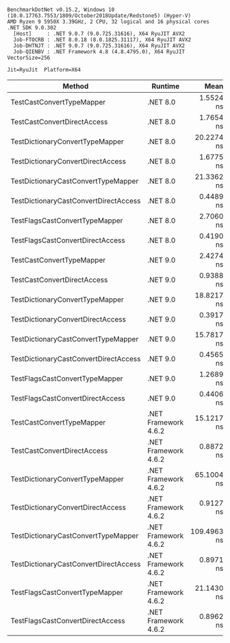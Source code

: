 ```

BenchmarkDotNet v0.15.2, Windows 10 (10.0.17763.7553/1809/October2018Update/Redstone5) (Hyper-V)
AMD Ryzen 9 5950X 3.39GHz, 2 CPU, 32 logical and 16 physical cores
.NET SDK 9.0.302
  [Host]     : .NET 9.0.7 (9.0.725.31616), X64 RyuJIT AVX2
  Job-FTOCRB : .NET 8.0.18 (8.0.1825.31117), X64 RyuJIT AVX2
  Job-DHTNJT : .NET 9.0.7 (9.0.725.31616), X64 RyuJIT AVX2
  Job-QIENBV : .NET Framework 4.8 (4.8.4795.0), X64 RyuJIT VectorSize=256

Jit=RyuJit  Platform=X64  

```
| Method                                | Runtime              | Mean        | Allocated |
|-------------------------------------- |--------------------- |------------:|----------:|
| TestCastConvertTypeMapper             | .NET 8.0             |   1.5524 ns |         - |
| TestCastConvertDirectAccess           | .NET 8.0             |   1.7654 ns |         - |
| TestDictionaryConvertTypeMapper       | .NET 8.0             |  20.2274 ns |         - |
| TestDictionaryConvertDirectAccess     | .NET 8.0             |   1.6775 ns |         - |
| TestDictionaryCastConvertTypeMapper   | .NET 8.0             |  21.3362 ns |         - |
| TestDictionaryCastConvertDirectAccess | .NET 8.0             |   0.4489 ns |         - |
| TestFlagsCastConvertTypeMapper        | .NET 8.0             |   2.7060 ns |         - |
| TestFlagsCastConvertDirectAccess      | .NET 8.0             |   0.4190 ns |         - |
| TestCastConvertTypeMapper             | .NET 9.0             |   2.4274 ns |         - |
| TestCastConvertDirectAccess           | .NET 9.0             |   0.9388 ns |         - |
| TestDictionaryConvertTypeMapper       | .NET 9.0             |  18.8217 ns |         - |
| TestDictionaryConvertDirectAccess     | .NET 9.0             |   0.3917 ns |         - |
| TestDictionaryCastConvertTypeMapper   | .NET 9.0             |  15.7817 ns |         - |
| TestDictionaryCastConvertDirectAccess | .NET 9.0             |   0.4565 ns |         - |
| TestFlagsCastConvertTypeMapper        | .NET 9.0             |   1.2689 ns |         - |
| TestFlagsCastConvertDirectAccess      | .NET 9.0             |   0.4406 ns |         - |
| TestCastConvertTypeMapper             | .NET Framework 4.6.2 |  15.1217 ns |         - |
| TestCastConvertDirectAccess           | .NET Framework 4.6.2 |   0.8872 ns |         - |
| TestDictionaryConvertTypeMapper       | .NET Framework 4.6.2 |  65.1004 ns |         - |
| TestDictionaryConvertDirectAccess     | .NET Framework 4.6.2 |   0.9127 ns |         - |
| TestDictionaryCastConvertTypeMapper   | .NET Framework 4.6.2 | 109.4963 ns |      48 B |
| TestDictionaryCastConvertDirectAccess | .NET Framework 4.6.2 |   0.8971 ns |         - |
| TestFlagsCastConvertTypeMapper        | .NET Framework 4.6.2 |  21.1430 ns |         - |
| TestFlagsCastConvertDirectAccess      | .NET Framework 4.6.2 |   0.8962 ns |         - |
